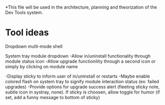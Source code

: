 
*This file will be used in the architecture, planning and theorization of the Dev Tools system.


# Tool ideas
Dropdown multi-mode shell

System tray module dropdown
-Allow in/uninstall functionality through module status icon
-Allow upgrade functionility through a second icon or simply by clicking on module name

-Display sticky to inform user of in/uninstall or restarts
-Maybe enable colored flash on system tray to signify module interaction status (ex: failed upgrades)
-Provide options for upgrade success alert (fleeting sticky note, subtle icon in systray, none). If sticky is choosen, allow toggle for humor (if set, add a funny message to bottom of sticky)